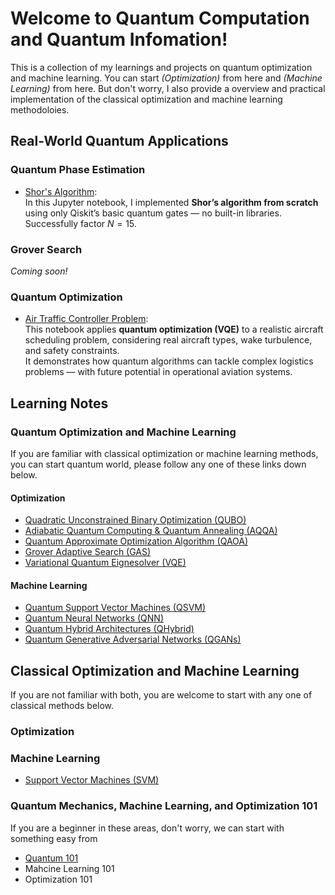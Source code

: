 # Welcome to Quantum Computation and Quantum Infomation!

This is a collection of my learnings and projects on quantum optimization and machine learning. You can start *(Optimization)* from here and *(Machine Learning)* from here. But don't worry, I also provide a overview and practical implementation of the classical optimization and machine learning methodoloies. 

## Real-World Quantum Applications

### Quantum Phase Estimation

- [Shor's Algorithm](quantum_computation/jupyter_qc/Shor's.ipynb):  
  In this Jupyter notebook, I implemented **Shor’s algorithm from scratch** using only Qiskit’s basic quantum gates — no built-in libraries. Successfully factor $N = 15$.

### Grover Search

*Coming soon!* 

### Quantum Optimization

- [Air Traffic Controller Problem](Projs/jupyter_Opt/(C)Air_Traffic_Control_1_Runway.ipynb):  
  This notebook applies **quantum optimization (VQE)** to a realistic aircraft scheduling problem, considering real aircraft types, wake turbulence, and safety constraints.  
  It demonstrates how quantum algorithms can tackle complex logistics problems — with future potential in operational aviation systems.


## Learning Notes
### Quantum Optimization and Machine Learning
If you are familiar with classical optimization or machine learning methods, you can start quantum world, please follow any one of these links down below.
#### Optimization 
*   [Quadratic Unconstrained Binary Optimization (QUBO)](QuantumOpt/QOpt/QUBO.md)
*   [Adiabatic Quantum Computing & Quantum Annealing (AQQA)](QuantumOpt/QOpt/AQQA.md)
*   [Quantum Approximate Optimization Algorithm (QAOA)](QuantumOpt/QOpt/QAOA.md)
*   [Grover Adaptive Search (GAS)](QuantumOpt/QOpt/GAS.md)
*   [Variational Quantum Eignesolver (VQE)](QuantumOpt/QOpt/VQEIntro.md)

#### Machine Learning
*   [Quantum Support Vector Machines (QSVM)](QuantumOpt/QML/QSVM.md)
*   [Quantum Neural Networks (QNN)](QuantumOpt/QML/QNN.md)
*   [Quantum Hybrid Architectures (QHybrid)](QuantumOpt/QML/QHyb.md)
*   [Quantum Generative Adversarial Networks (QGANs)](QuantumOpt/QML/QGANS.md) 

## Classical Optimization and Machine Learning 
If you are not familiar with both, you are welcome to start with any one of classical methods below.
### Optimization 

### Machine Learning
*   [Support Vector Machines (SVM)](ClscOptML/CML/SVM.md)

### Quantum Mechanics, Machine Learning, and Optimization 101
If you are a beginner in these areas, don't worry, we can start with something easy from 

*   [Quantum 101](Math_Fundamentals/foundation.md)
*   Mahcine Learning 101
*   Optimization 101

